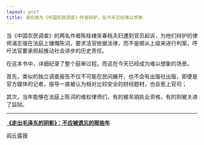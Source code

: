 ```yaml
---
layout: post
title: 浦志强为《中国农民调查》作者辩护，在今天已经难以想象
---
```


当《中国农民调查》的两名作者陈桂棣吴春桃夫妇遭到官员起诉，为他们辩护的律师浦志强在法庭上慷慨陈词，要求法官依据法律，而不是顺从上级来进行判案，呼吁法官要承担起推动社会进步的历史责任。

在这本书中，详细纪录了整个庭审过程。而这在今天已经成为难以想象的场景。

首先，类似的独立调查报告不仅不可能在民间展开，也不会有出版社出版，即便是官方媒体的记者，报导一直被认为相对比较安全的财经题材，也会惹上官司；

其次，当年能够在法庭上陈词的维权律师们，有的被吊销执业资格，有的则被关进了监狱。

---

**[《走出毛泽东的阴影》：不应被遗忘的那些年](https://www.bbc.com/zhongwen/simp/chinese-news-45093830)**

闾丘露薇
